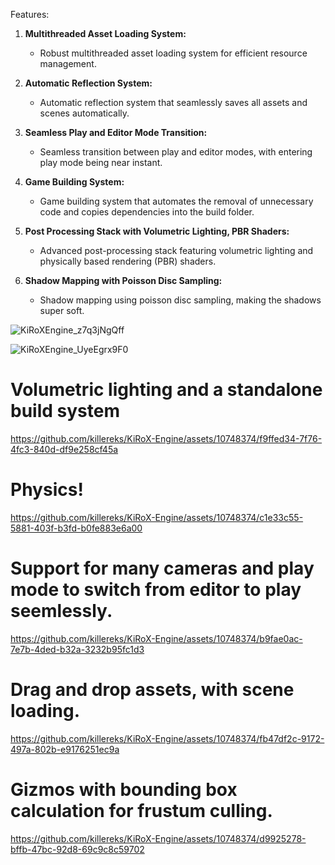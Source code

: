 Features:
1. **Multithreaded Asset Loading System:**
   - Robust multithreaded asset loading system for efficient resource management.

2. **Automatic Reflection System:**
   - Automatic reflection system that seamlessly saves all assets and scenes automatically.

3. **Seamless Play and Editor Mode Transition:**
   - Seamless transition between play and editor modes, with entering play mode being near instant.

4. **Game Building System:**
   - Game building system that automates the removal of unnecessary code and copies dependencies into the build folder.

5. **Post Processing Stack with Volumetric Lighting, PBR Shaders:**
   - Advanced post-processing stack featuring volumetric lighting and physically based rendering (PBR) shaders.

6. **Shadow Mapping with Poisson Disc Sampling:**
   - Shadow mapping using poisson disc sampling, making the shadows super soft.

![KiRoXEngine_z7q3jNgQff](https://github.com/killereks/KiRoX-Engine/assets/10748374/f906f6da-7055-460b-9700-28c185483a2a)

![KiRoXEngine_UyeEgrx9F0](https://github.com/killereks/KiRoX-Engine/assets/10748374/87065ac1-e0cc-4aac-b27e-fd597553a2ee)

# Volumetric lighting and a standalone build system
https://github.com/killereks/KiRoX-Engine/assets/10748374/f9ffed34-7f76-4fc3-840d-df9e258cf45a

# Physics!
https://github.com/killereks/KiRoX-Engine/assets/10748374/c1e33c55-5881-403f-b3fd-b0fe883e6a00

# Support for many cameras and play mode to switch from editor to play seemlessly.
https://github.com/killereks/KiRoX-Engine/assets/10748374/b9fae0ac-7e7b-4ded-b32a-3232b95fc1d3

# Drag and drop assets, with scene loading.

https://github.com/killereks/KiRoX-Engine/assets/10748374/fb47df2c-9172-497a-802b-e9176251ec9a

# Gizmos with bounding box calculation for frustum culling.

https://github.com/killereks/KiRoX-Engine/assets/10748374/d9925278-bffb-47bc-92d8-69c9c8c59702

